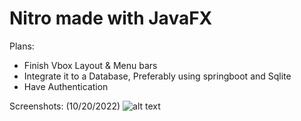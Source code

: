 # Nitro made with JavaFX
Plans:
* Finish Vbox Layout & Menu bars
* Integrate it to a Database, Preferably using springboot and Sqlite
* Have Authentication

Screenshots: (10/20/2022)
![alt text](https://firebasestorage.googleapis.com/v0/b/databasetestforpdfload.appspot.com/o/Current%20Screenshot.png?alt=media&token=9c3cb0dc-ef35-4e68-bed9-bb73f8cbf1e1)

